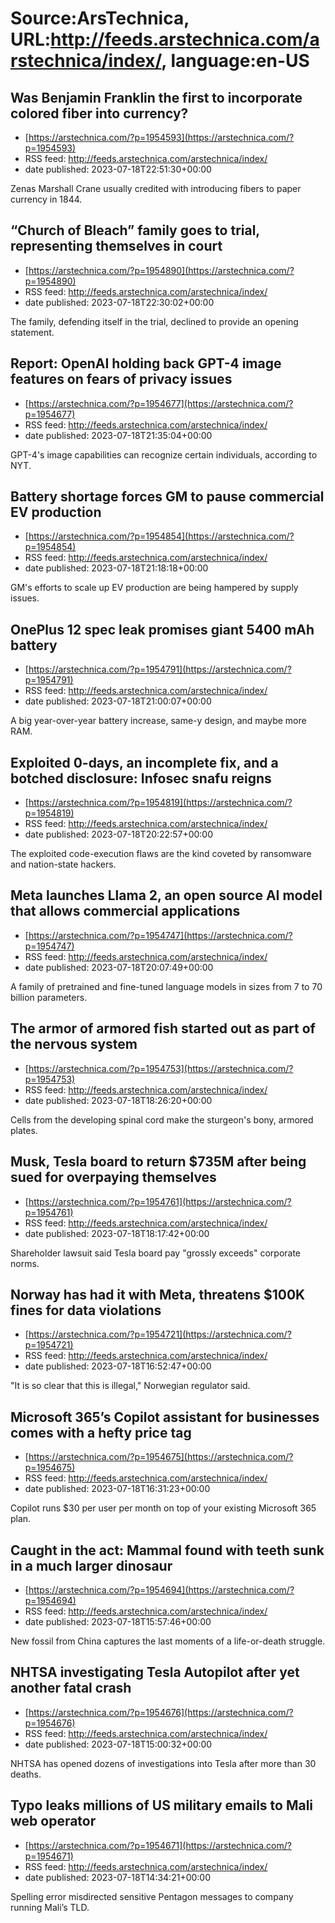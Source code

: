 # Source:ArsTechnica, URL:http://feeds.arstechnica.com/arstechnica/index/, language:en-US

## Was Benjamin Franklin the first to incorporate colored fiber into currency?
 - [https://arstechnica.com/?p=1954593](https://arstechnica.com/?p=1954593)
 - RSS feed: http://feeds.arstechnica.com/arstechnica/index/
 - date published: 2023-07-18T22:51:30+00:00

Zenas Marshall Crane usually credited with introducing fibers to paper currency in 1844.

## “Church of Bleach” family goes to trial, representing themselves in court
 - [https://arstechnica.com/?p=1954890](https://arstechnica.com/?p=1954890)
 - RSS feed: http://feeds.arstechnica.com/arstechnica/index/
 - date published: 2023-07-18T22:30:02+00:00

The family, defending itself in the trial, declined to provide an opening statement.

## Report: OpenAI holding back GPT-4 image features on fears of privacy issues
 - [https://arstechnica.com/?p=1954677](https://arstechnica.com/?p=1954677)
 - RSS feed: http://feeds.arstechnica.com/arstechnica/index/
 - date published: 2023-07-18T21:35:04+00:00

GPT-4's image capabilities can recognize certain individuals, according to NYT.

## Battery shortage forces GM to pause commercial EV production
 - [https://arstechnica.com/?p=1954854](https://arstechnica.com/?p=1954854)
 - RSS feed: http://feeds.arstechnica.com/arstechnica/index/
 - date published: 2023-07-18T21:18:18+00:00

GM's efforts to scale up EV production are being hampered by supply issues.

## OnePlus 12 spec leak promises giant 5400 mAh battery
 - [https://arstechnica.com/?p=1954791](https://arstechnica.com/?p=1954791)
 - RSS feed: http://feeds.arstechnica.com/arstechnica/index/
 - date published: 2023-07-18T21:00:07+00:00

A big year-over-year battery increase, same-y design, and maybe more RAM.

## Exploited 0-days, an incomplete fix, and a botched disclosure: Infosec snafu reigns
 - [https://arstechnica.com/?p=1954819](https://arstechnica.com/?p=1954819)
 - RSS feed: http://feeds.arstechnica.com/arstechnica/index/
 - date published: 2023-07-18T20:22:57+00:00

The exploited code-execution flaws are the kind coveted by ransomware and nation-state hackers.

## Meta launches Llama 2, an open source AI model that allows commercial applications
 - [https://arstechnica.com/?p=1954747](https://arstechnica.com/?p=1954747)
 - RSS feed: http://feeds.arstechnica.com/arstechnica/index/
 - date published: 2023-07-18T20:07:49+00:00

A family of pretrained and fine-tuned language models in sizes from 7 to 70 billion parameters.

## The armor of armored fish started out as part of the nervous system
 - [https://arstechnica.com/?p=1954753](https://arstechnica.com/?p=1954753)
 - RSS feed: http://feeds.arstechnica.com/arstechnica/index/
 - date published: 2023-07-18T18:26:20+00:00

Cells from the developing spinal cord make the sturgeon's bony, armored plates.

## Musk, Tesla board to return $735M after being sued for overpaying themselves
 - [https://arstechnica.com/?p=1954761](https://arstechnica.com/?p=1954761)
 - RSS feed: http://feeds.arstechnica.com/arstechnica/index/
 - date published: 2023-07-18T18:17:42+00:00

Shareholder lawsuit said Tesla board pay "grossly exceeds" corporate norms.

## Norway has had it with Meta, threatens $100K fines for data violations
 - [https://arstechnica.com/?p=1954721](https://arstechnica.com/?p=1954721)
 - RSS feed: http://feeds.arstechnica.com/arstechnica/index/
 - date published: 2023-07-18T16:52:47+00:00

"It is so clear that this is illegal," Norwegian regulator said.

## Microsoft 365’s Copilot assistant for businesses comes with a hefty price tag
 - [https://arstechnica.com/?p=1954675](https://arstechnica.com/?p=1954675)
 - RSS feed: http://feeds.arstechnica.com/arstechnica/index/
 - date published: 2023-07-18T16:31:23+00:00

Copilot runs $30 per user per month on top of your existing Microsoft 365 plan.

## Caught in the act: Mammal found with teeth sunk in a much larger dinosaur
 - [https://arstechnica.com/?p=1954694](https://arstechnica.com/?p=1954694)
 - RSS feed: http://feeds.arstechnica.com/arstechnica/index/
 - date published: 2023-07-18T15:57:46+00:00

New fossil from China captures the last moments of a life-or-death struggle.

## NHTSA investigating Tesla Autopilot after yet another fatal crash
 - [https://arstechnica.com/?p=1954676](https://arstechnica.com/?p=1954676)
 - RSS feed: http://feeds.arstechnica.com/arstechnica/index/
 - date published: 2023-07-18T15:00:32+00:00

NHTSA has opened dozens of investigations into Tesla after more than 30 deaths.

## Typo leaks millions of US military emails to Mali web operator
 - [https://arstechnica.com/?p=1954671](https://arstechnica.com/?p=1954671)
 - RSS feed: http://feeds.arstechnica.com/arstechnica/index/
 - date published: 2023-07-18T14:34:21+00:00

Spelling error misdirected sensitive Pentagon messages to company running Mali’s TLD.

